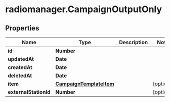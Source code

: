 # radiomanager.CampaignOutputOnly

## Properties
Name | Type | Description | Notes
------------ | ------------- | ------------- | -------------
**id** | **Number** |  | 
**updatedAt** | **Date** |  | 
**createdAt** | **Date** |  | 
**deletedAt** | **Date** |  | 
**item** | [**CampaignTemplateItem**](CampaignTemplateItem.md) |  | [optional] 
**externalStationId** | **Number** |  | [optional] 


